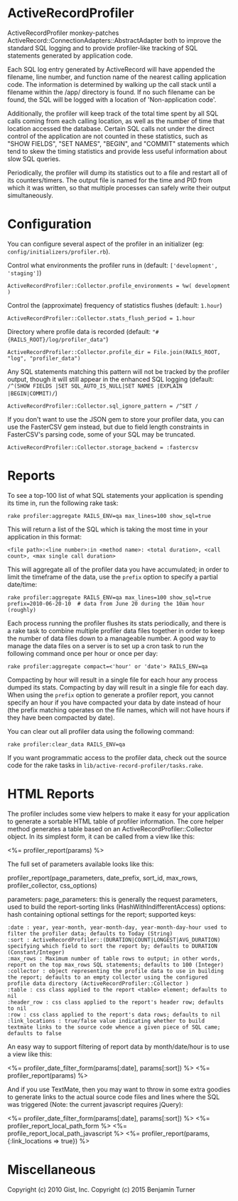 ActiveRecordProfiler
====================

ActiveRecordProfiler monkey-patches 
ActiveRecord::ConnectionAdapters::AbstractAdapter both to improve the 
standard SQL logging and to provide profiler-like tracking of SQL
statements generated by application code.

Each SQL log entry generated by ActiveRecord will have appended the 
filename, line number, and function name of the nearest calling 
application code. The information is determined by walking up the call
stack until a filename within the /app/ directory is found. If no such
filename can be found, the SQL will be logged with a location of 
'Non-application code'.

Additionally, the profiler will keep track of the total time spent by all
SQL calls coming from each calling location, as well as the number of time
that location accessed the database. Certain SQL calls not under the
direct control of the application are not counted in these statistics,
such as "SHOW FIELDS", "SET NAMES", "BEGIN", and "COMMIT" statements which
tend to skew the timing statistics and provide less useful information
about slow SQL queries.

Periodically, the profiler will dump its statistics out to a file and
restart all of its counters/timers. The output file is named for the time
and PID from which it was written, so that multiple processes can safely
write their output simultaneously.

Configuration
=============
You can configure several aspect of the profiler in an initializer (eg: `config/initializers/profiler.rb`).

Control what environments the profiler runs in (default: `['development', 'staging']`)

    ActiveRecordProfiler::Collector.profile_environments = %w( development )

Control the (approximate) frequency of statistics flushes (default: `1.hour`)

    ActiveRecordProfiler::Collector.stats_flush_period = 1.hour

Directory where profile data is recorded (default: `"#{RAILS_ROOT}/log/profiler_data"`)

    ActiveRecordProfiler::Collector.profile_dir = File.join(RAILS_ROOT, "log", "profiler_data")

Any SQL statements matching this pattern will not be tracked by the 
profiler output, though it will still appear in the enhanced SQL logging
(default: `/^(SHOW FIELDS |SET SQL_AUTO_IS_NULL|SET NAMES |EXPLAIN |BEGIN|COMMIT)/`)

    ActiveRecordProfiler::Collector.sql_ignore_pattern = /^SET /

If you don't want to use the JSON gem to store your profiler data, you can
use the FasterCSV gem instead, but due to field length constraints in 
FasterCSV's parsing code, some of your SQL may be truncated.

    ActiveRecordProfiler::Collector.storage_backend = :fastercsv


Reports
=======
To see a top-100 list of what SQL statements your application is spending its
time in, run the following rake task:

    rake profiler:aggregate RAILS_ENV=qa max_lines=100 show_sql=true

This will return a list of the SQL which is taking the most time in your 
application in this format:

    <file path>:<line number>:in <method name>: <total duration>, <call count>, <max single call duration>

This will aggregate all of the profiler data you have accumulated; in order 
to limit the timeframe of the data, use the `prefix` option to specify a
partial date/time:

    rake profiler:aggregate RAILS_ENV=qa max_lines=100 show_sql=true prefix=2010-06-20-10  # data from June 20 during the 10am hour (roughly)

Each process running the profiler flushes its stats periodically, and there
is a rake task to combine multiple profiler data files together in order to 
keep the number of data files down to a manageable number. A good way to 
manage the data files on a server is to set up a cron task to run the 
following command once per hour or once per day:

    rake profiler:aggregate compact=<'hour' or 'date'> RAILS_ENV=qa

Compacting by hour will result in a single file for each hour any process 
dumped its stats. Compacting by day will result in a single file for each 
day. When using the `prefix` option to generate a profiler report, you
cannot specify an hour if you have compacted your data by date instead of
hour (the prefix matching operates on the file names, which will not have
hours if they have been compacted by date).

You can clear out all profiler data using the following command:

    rake profiler:clear_data RAILS_ENV=qa
  
If you want programmatic access to the profiler data, check out the source
code for the rake tasks in `lib/active-record-profiler/tasks.rake`.


HTML Reports
============

The profiler includes some view helpers to make it easy for your application
to generate a sortable HTML table of profiler information. The core helper
method generates a table based on an ActiveRecordProfiler::Collector object.
In its simplest form, it can be called from a view like this:

  <div id="#profiler">
    <%= profiler_report(params) %>
  </div>
  
The full set of parameters available looks like this:

  profiler_report(page_parameters, date_prefix, sort_id, max_rows, profiler_collector, css_options)
  
parameters:
  page_parameters: this is generally the request parameters, used to build the report-sorting links (HashWithIndifferentAccess)
  options: hash containing optional settings for the report; supported keys:
  
    :date : year, year-month, year-month-day, year-month-day-hour used to filter the profiler data; defaults to Today (String)
    :sort : ActiveRecordProfiler::(DURATION|COUNT|LONGEST|AVG_DURATION) specifying which field to sort the report by; defaults to DURATION (Constant/Integer)
    :max_rows : Maximum number of table rows to output; in other words, report on the top max_rows SQL statements; defaults to 100 (Integer)
    :collector : object representing the profile data to use in building the report; defaults to an empty collector using the configured profile data directory (ActiveRecordProfiler::Collector )
    :table : css class applied to the report <table> element; defaults to nil
    :header_row : css class applied to the report's header row; defaults to nil
    :row : css class applied to the report's data rows; defaults to nil
    :link_locations : true/false value indicating whether to build textmate links to the source code whence a given piece of SQL came; defaults to false
  
An easy way to support filtering of report data by month/date/hour is to 
use a view like this:

  <%= profiler_date_filter_form(params[:date], params[:sort]) %>
  <%= profiler_report(params) %>
  
And if you use TextMate, then you may want to throw in some extra goodies
to generate links to the actual source code files and lines where the SQL
was triggered (Note: the current javascript requires jQuery):

  <%= profiler_date_filter_form(params[:date], params[:sort]) %>
  <%= profiler_report_local_path_form %>
  <%= profile_report_local_path_javascript %>
  <%= profiler_report(params, {:link_locations => true}) %>


Miscellaneous
=============

Copyright (c) 2010 Gist, Inc.
Copyright (c) 2015 Benjamin Turner
